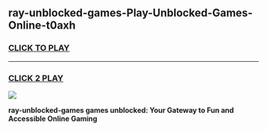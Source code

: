 
## ray-unblocked-games-Play-Unblocked-Games-Online-t0axh
<h3>
<a href="https://premium76.site?title=ray-unblocked-games&ref=25A">CLICK TO PLAY</a></h3>
<hr>

<h3>
<a href="https://premium76.site?title=ray-unblocked-games&ref=25A">CLICK 2 PLAY</a>
  
</h3>

<a href="https://premium76.site?title=ray-unblocked-games&ref=25A"><img src="https://clearcache.store/games.png"></a>


**ray-unblocked-games games unblocked: Your Gateway to Fun and Accessible Online Gaming**
